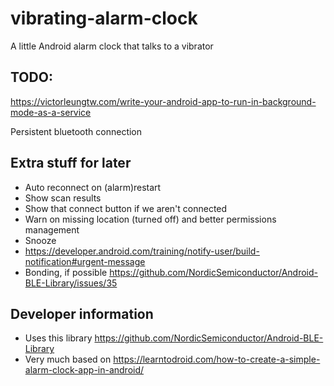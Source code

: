# vibrating-alarm-clock
A little Android alarm clock that talks to a vibrator

## TODO:
https://victorleungtw.com/write-your-android-app-to-run-in-background-mode-as-a-service

Persistent bluetooth connection

## Extra stuff for later
- Auto reconnect on (alarm)restart
- Show scan results
- Show that connect button if we aren't connected
- Warn on missing location (turned off) and better permissions management
- Snooze
- https://developer.android.com/training/notify-user/build-notification#urgent-message
- Bonding, if possible https://github.com/NordicSemiconductor/Android-BLE-Library/issues/35

## Developer information

- Uses this library https://github.com/NordicSemiconductor/Android-BLE-Library
- Very much based on https://learntodroid.com/how-to-create-a-simple-alarm-clock-app-in-android/